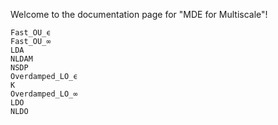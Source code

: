 Welcome to the documentation page for "MDE for Multiscale"!

```@docs
Fast_OU_ϵ
Fast_OU_∞
LDA
NLDAM
NSDP
Overdamped_LO_ϵ
K
Overdamped_LO_∞
LDO
NLDO
```
